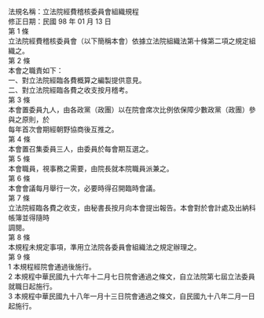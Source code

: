 法規名稱：立法院經費稽核委員會組織規程  
修正日期：民國 98 年 01 月 13 日  
第 1 條  
立法院經費稽核委員會（以下簡稱本會）依據立法院組織法第十條第二項之規定組織之。  
第 2 條  
本會之職責如下：  
一、對立法院經臨各費概算之編製提供意見。  
二、對立法院經臨各費之收支按月稽考。  
第 3 條  
本會置委員九人，由各政黨（政團）以在院會席次比例依保障少數政黨（政團）參與之原則，於  
每年首次會期經朝野協商後互推之。  
第 4 條  
本會置召集委員三人，由委員於每會期互選之。  
第 5 條  
本會職員，視事務之需要，由院長就本院職員派兼之。  
第 6 條  
本會會議每月舉行一次，必要時得召開臨時會議。  
第 7 條  
立法院經臨各費之收支，由秘書長按月向本會提出報告。本會對於會計處及出納科帳簿並得隨時  
調閱。  
第 8 條  
本規程未規定事項，準用立法院各委員會組織法之規定辦理之。  
第 9 條  
1 本規程經院會通過後施行。  
2 本規程中華民國九十六年十二月七日院會通過之條文，自立法院第七屆立法委員就職日起施行。  
3 本規程中華民國九十八年一月十三日院會通過之條文，自民國九十八年二月一日起施行。  


